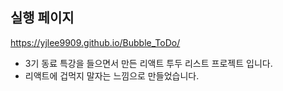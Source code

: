 ## 실행 페이지

https://yjlee9909.github.io/Bubble_ToDo/

- 3기 동료 특강을 들으면서 만든 리액트 투두 리스트 프로젝트 입니다.
- 리액트에 겁먹지 말자는 느낌으로 만들었습니다.
